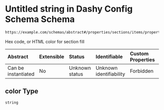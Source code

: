 # Untitled string in Dashy Config Schema Schema

```txt
https://example.com/schemas/abstract#/properties/sections/items/properties/displayData/properties/color
```

Hex code, or HTML color for section fill

| Abstract            | Extensible | Status         | Identifiable            | Custom Properties | Additional Properties | Access Restrictions | Defined In                                                                             |
| :------------------ | :--------- | :------------- | :---------------------- | :---------------- | :-------------------- | :------------------ | :------------------------------------------------------------------------------------- |
| Can be instantiated | No         | Unknown status | Unknown identifiability | Forbidden         | Allowed               | none                | [dashy-config.schema.json*](../../out/dashy-config.schema.json "open original schema") |

## color Type

`string`
